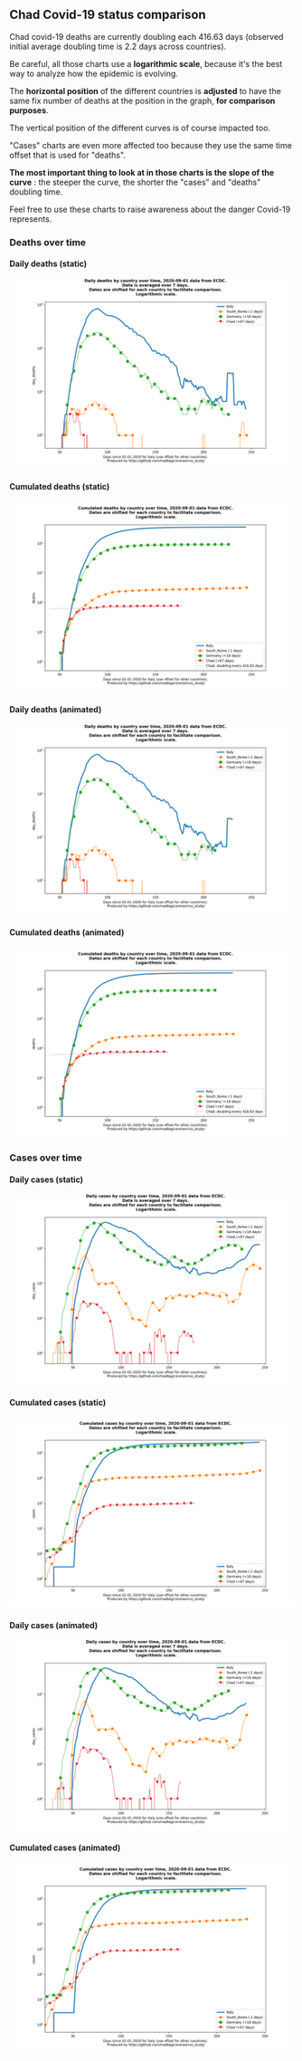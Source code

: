 ## Chad Covid-19 status comparison 

Chad covid-19 deaths are currently doubling each 416.63 days (observed initial average doubling time is 2.2 days across countries).



Be careful, all those charts use a **logarithmic scale**, because it's the best way to analyze how the epidemic is evolving.
 
The **horizontal position** of the different countries is **adjusted** to have the same fix number of deaths at the position in the graph, **for comparison purposes**.

The vertical position of the different curves is of course impacted too.

"Cases" charts are even more affected too because they use the same time offset that is used for "deaths".

**The most important thing to look at in those charts is the slope of the curve** : the steeper the curve, the shorter the "cases" and "deaths" doubling time.

Feel free to use these charts to raise awareness about the danger Covid-19 represents. 


 
### Deaths over time
 
#### Daily deaths (static)
![Chad covid-19 daily deaths static chart](https://raw.githubusercontent.com/madlag/coronavirus_study/master/notebooks/graphs/2020-09-01/countries/Chad/2020-09-01_Chad_day_deaths.png "Chad covid-19 day_deaths static chart")   
 
#### Cumulated deaths (static)
![Chad covid-19 cumulated deaths static chart](https://raw.githubusercontent.com/madlag/coronavirus_study/master/notebooks/graphs/2020-09-01/countries/Chad/2020-09-01_Chad_deaths.png "Chad covid-19 deaths static chart")   
 
#### Daily deaths (animated)
![Chad covid-19 daily deaths animated chart](https://raw.githubusercontent.com/madlag/coronavirus_study/master/notebooks/graphs/2020-09-01/countries/Chad/2020-09-01_Chad_day_deaths.gif "Chad covid-19 day_deaths animated chart")   
 
#### Cumulated deaths (animated)
![Chad covid-19 cumulated deaths animated chart](https://raw.githubusercontent.com/madlag/coronavirus_study/master/notebooks/graphs/2020-09-01/countries/Chad/2020-09-01_Chad_deaths.gif "Chad covid-19 deaths animated chart")   

 
### Cases over time
 
#### Daily cases (static)
![Chad covid-19 daily cases static chart](https://raw.githubusercontent.com/madlag/coronavirus_study/master/notebooks/graphs/2020-09-01/countries/Chad/2020-09-01_Chad_day_cases.png "Chad covid-19 day_cases static chart")   
 
#### Cumulated cases (static)
![Chad covid-19 cumulated cases static chart](https://raw.githubusercontent.com/madlag/coronavirus_study/master/notebooks/graphs/2020-09-01/countries/Chad/2020-09-01_Chad_cases.png "Chad covid-19 cases static chart")   
 
#### Daily cases (animated)
![Chad covid-19 daily cases animated chart](https://raw.githubusercontent.com/madlag/coronavirus_study/master/notebooks/graphs/2020-09-01/countries/Chad/2020-09-01_Chad_day_cases.gif "Chad covid-19 day_cases animated chart")   
 
#### Cumulated cases (animated)
![Chad covid-19 cumulated cases animated chart](https://raw.githubusercontent.com/madlag/coronavirus_study/master/notebooks/graphs/2020-09-01/countries/Chad/2020-09-01_Chad_cases.gif "Chad covid-19 cases animated chart")   

